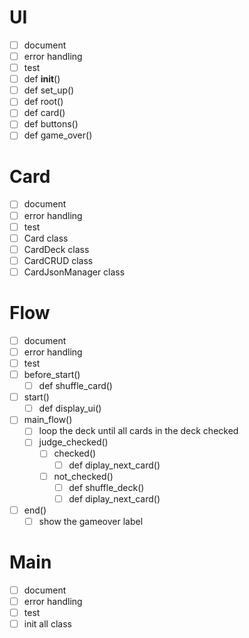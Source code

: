 # UI
- [ ] document
- [ ] error handling
- [ ] test
- [ ] def __init__()
- [ ] def set_up()
- [ ] def root()
- [ ] def card()
- [ ] def buttons()
- [ ] def game_over()
# Card
- [ ] document
- [ ] error handling
- [ ] test
- [ ] Card class
- [ ] CardDeck class
- [ ] CardCRUD class
- [ ] CardJsonManager class
# Flow
- [ ] document
- [ ] error handling
- [ ] test
- [ ] before_start()
  - [ ] def shuffle_card()
- [ ] start()
  - [ ] def display_ui()
- [ ] main_flow()
  - [ ] loop the deck until all cards in the deck checked
  - [ ] judge_checked()
    - [ ] checked()
      - [ ] def diplay_next_card()
    - [ ] not_checked()
      - [ ] def shuffle_deck()
      - [ ] def diplay_next_card()
- [ ] end()
  - [ ] show the gameover label
# Main
- [ ] document
- [ ] error handling
- [ ] test
- [ ] init all class